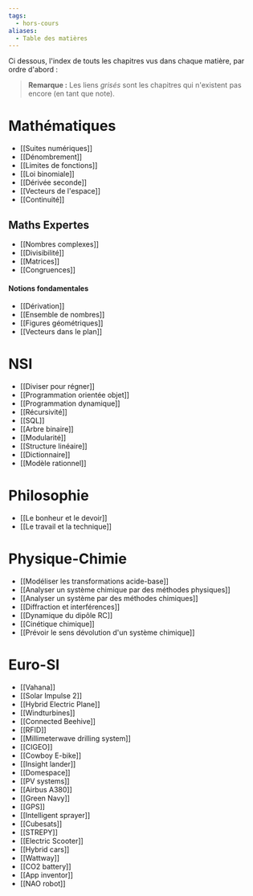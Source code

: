 ```yaml
---
tags:
  - hors-cours
aliases:
  - Table des matières
---
```

Ci dessous, l'index de touts les chapitres vus dans chaque matière, par ordre d'abord :
>**Remarque :** Les liens *grisés* sont les chapitres qui n'existent pas encore (en tant que note).
# Mathématiques
- [[Suites numériques]]
- [[Dénombrement]]
- [[Limites de fonctions]]
- [[Loi binomiale]]
- [[Dérivée seconde]]
- [[Vecteurs de l'espace]]
- [[Continuité]]
## Maths Expertes
- [[Nombres complexes]]
- [[Divisibilité]]
- [[Matrices]]
- [[Congruences]]
#### Notions fondamentales
- [[Dérivation]]
- [[Ensemble de nombres]]
- [[Figures géométriques]]
- [[Vecteurs dans le plan]]
# NSI
- [[Diviser pour régner]]
- [[Programmation orientée objet]]
- [[Programmation dynamique]]
- [[Récursivité]]
- [[SQL]]
- [[Arbre binaire]]
- [[Modularité]]
- [[Structure linéaire]]
- [[Dictionnaire]]
- [[Modèle rationnel]]
# Philosophie
- [[Le bonheur et le devoir]]
- [[Le travail et la technique]]
# Physique-Chimie
- [[Modéliser les transformations acide-base]]
- [[Analyser un système chimique par des méthodes physiques]]
- [[Analyser un système par des méthodes chimiques]]
- [[Diffraction et interférences]]
- [[Dynamique du dipôle RC]]
- [[Cinétique chimique]]
- [[Prévoir le sens dévolution d'un système chimique]]
# Euro-SI
- [[Vahana]]
- [[Solar Impulse 2]]
- [[Hybrid Electric Plane]]
- [[Windturbines]]
- [[Connected Beehive]]
- [[RFID]]
- [[Millimeterwave drilling system]]
- [[CIGEO]]
- [[Cowboy E-bike]]
- [[Insight lander]]
- [[Domespace]]
- [[PV systems]]
- [[Airbus A380]]
- [[Green Navy]]
- [[GPS]]
- [[Intelligent sprayer]]
- [[Cubesats]]
- [[STREPY]]
- [[Electric Scooter]]
- [[Hybrid cars]]
- [[Wattway]]
- [[CO2 battery]]
- [[App inventor]]
- [[NAO robot]]